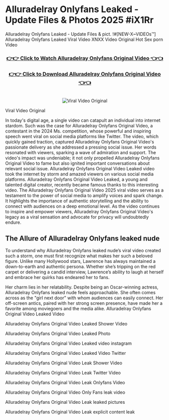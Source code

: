 # Alluradelray Onlyfans Leaked - Update Files & Photos 2025 #iX1Rr

Alluradelray Onlyfans Leaked - Update Files & pict. !#[NEW-X~VIDEOs™] Alluradelray Onlyfans Leaked Viral Video XNXX Video Original Hot Sex porn Video
<br>
<div align="center">
<h3><a href="https://links2leaks.com?utm_source=alluradelray&utm_medium=gitlong" rel="nofollow">👉👉 Click to Watch Alluradelray Onlyfans Original Video 👈👈</a></h3>
<h3><a href="https://links2leaks.com?utm_source=alluradelray&utm_medium=gitlong" rel="nofollow">👉👉 Click to Download Alluradelray Onlyfans Original Video 👈👈</a></h3>
<br>
<a href="https://links2leaks.com?utm_source=alluradelray&utm_medium=gitlong" rel="nofollow"><img src="https://i.ibb.co/Gkj2r4b/banner.png" alt="Viral Video Original" style="max-width: 100%; display: inline-block;" data-target="animated-image.originalImage"></a>
</div>

Viral Video Original

In today's digital age, a single video can catapult an individual into internet stardom. Such was the case for Alluradelray Onlyfans Original Video, a contestant in the 2024 Ms. competition, whose powerful and inspiring speech went viral on social media platforms like Twitter.
The video, which quickly gained traction, captured Alluradelray Onlyfans Original Video's passionate delivery as she addressed a pressing social issue. Her words resonated with viewers, sparking a wave of admiration and support. The video's impact was undeniable; it not only propelled Alluradelray Onlyfans Original Video to fame but also ignited important conversations about relevant social issue.
Alluradelray Onlyfans Original Video Leaked video took the internet by storm and amazed viewers on various social media platforms. Alluradelray Onlyfans Original Video Leaked, a young and talented digital creator, recently became famous thanks to this interesting video.
The Alluradelray Onlyfans Original Video 2025 viral video serves as a testament to the power of social media to amplify voices and spark change. It highlights the importance of authentic storytelling and the ability to connect with audiences on a deep emotional level. As the video continues to inspire and empower viewers, Alluradelray Onlyfans Original Video's legacy as a viral sensation and advocate for privacy will undoubtedly endure.

<h2>The Allure of Alluradelray Onlyfans leaked nude</h2>


To understand why Alluradelray Onlyfans leaked nude’s viral video created such a storm, one must first recognize what makes her such a beloved figure. Unlike many Hollywood stars, Lawrence has always maintained a down-to-earth and authentic persona. Whether she’s tripping on the red carpet or delivering a candid interview, Lawrence’s ability to laugh at herself and embrace her quirks has endeared her to fans.

Her charm lies in her relatability. Despite being an Oscar-winning actress, Alluradelray Onlyfans leaked nude feels approachable. She often comes across as the "girl next door" with whom audiences can easily connect. Her off-screen antics, paired with her strong screen presence, have made her a favorite among moviegoers and the media alike.
Alluradelray Onlyfans Original Video Leaked Video

Alluradelray Onlyfans Original Video Leaked Shower Video

Alluradelray Onlyfans Original Video Leaked Photo

Alluradelray Onlyfans Original Video Leaked video instagram

Alluradelray Onlyfans Original Video Leaked Video Twitter

Alluradelray Onlyfans Original Video Leak Shower Video

Alluradelray Onlyfans Original Video Leak Twitter Video

Alluradelray Onlyfans Original Video Leak Onlyfans Video

Alluradelray Onlyfans Original Video Only Fans leak video

Alluradelray Onlyfans Original Video Leak leaked pictures

Alluradelray Onlyfans Original Video Leak explicit content leak